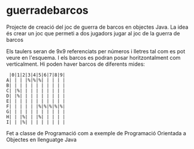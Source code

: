 guerradebarcos
==============

Projecte de creació del joc de guerra de barcos en objectes Java. La idea és 
crear un joc que permeti a dos jugadors jugar al joc de la guerra de barcos

Els taulers seran de 9x9 referenciats per números i lletres tal com es pot 
veure en l'esquema. I els barcos es podran posar horitzontalment com 
verticalment. Hi poden haver barcos de diferents mides:

     |0|1|2|3|4|5|6|7|8|9|
    A| | | |%|%|%| | | | |
    B| | | | | | | | | | |
    C| |%| | | | | | | | |
    D| |%| | | | | | | | | 
    E| | | | | | | | | | | 
    F| | | | | |%|%|%|%|%| 
    G| | | | | | | | | | | 
    H| | |%| | |%| | | | | 
    I| | |%| | | | | | | | 

Fet a classe de Programació com a exemple de Programació Orientada a Objectes en
llenguatge Java

